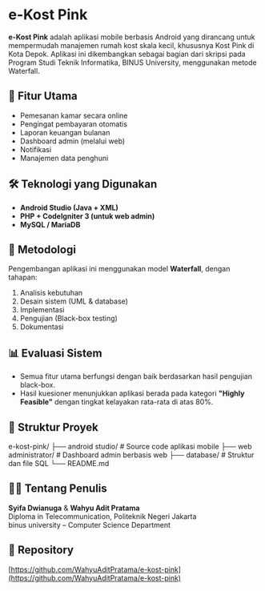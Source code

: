# e-Kost Pink
**e-Kost Pink** adalah aplikasi mobile berbasis Android yang dirancang untuk mempermudah manajemen rumah kost skala kecil, khususnya Kost Pink di Kota Depok. Aplikasi ini dikembangkan sebagai bagian dari skripsi pada Program Studi Teknik Informatika, BINUS University, menggunakan metode Waterfall.

## 📱 Fitur Utama
- Pemesanan kamar secara online
- Pengingat pembayaran otomatis
- Laporan keuangan bulanan
- Dashboard admin (melalui web)
- Notifikasi 
- Manajemen data penghuni

## 🛠️ Teknologi yang Digunakan
- **Android Studio (Java + XML)**
- **PHP + CodeIgniter 3 (untuk web admin)**
- **MySQL / MariaDB**

## 📖 Metodologi
Pengembangan aplikasi ini menggunakan model **Waterfall**, dengan tahapan:
1. Analisis kebutuhan
2. Desain sistem (UML & database)
3. Implementasi
4. Pengujian (Black-box testing)
5. Dokumentasi

## 📊 Evaluasi Sistem
- Semua fitur utama berfungsi dengan baik berdasarkan hasil pengujian black-box.
- Hasil kuesioner menunjukkan aplikasi berada pada kategori **"Highly Feasible"** dengan tingkat kelayakan rata-rata di atas 80%.

## 📂 Struktur Proyek
e-kost-pink/
├── android studio/ # Source code aplikasi mobile
├── web administrator/ # Dashboard admin berbasis web
├── database/ # Struktur dan file SQL
└── README.md

## 👨‍🎓 Tentang Penulis
**Syifa Dwianuga** & **Wahyu Adit Pratama**  
Diploma in Telecommunication, Politeknik Negeri Jakarta  
binus university – Computer Science Department

## 🔗 Repository
[https://github.com/WahyuAditPratama/e-kost-pink](https://github.com/WahyuAditPratama/e-kost-pink)


